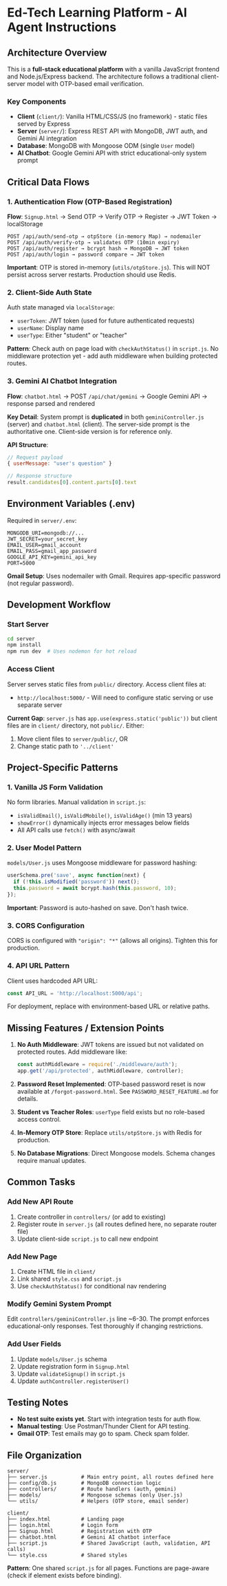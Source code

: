 # Ed-Tech Learning Platform - AI Agent Instructions

## Architecture Overview

This is a **full-stack educational platform** with a vanilla JavaScript frontend and Node.js/Express backend. The architecture follows a traditional client-server model with OTP-based email verification.

### Key Components
- **Client** (`client/`): Vanilla HTML/CSS/JS (no framework) - static files served by Express
- **Server** (`server/`): Express REST API with MongoDB, JWT auth, and Gemini AI integration
- **Database**: MongoDB with Mongoose ODM (single `User` model)
- **AI Chatbot**: Google Gemini API with strict educational-only system prompt

## Critical Data Flows

### 1. Authentication Flow (OTP-Based Registration)
**Flow**: `Signup.html` → Send OTP → Verify OTP → Register → JWT Token → localStorage
```
POST /api/auth/send-otp → otpStore (in-memory Map) → nodemailer
POST /api/auth/verify-otp → validates OTP (10min expiry)
POST /api/auth/register → bcrypt hash → MongoDB → JWT token
POST /api/auth/login → password compare → JWT token
```

**Important**: OTP is stored in-memory (`utils/otpStore.js`). This will NOT persist across server restarts. Production should use Redis.

### 2. Client-Side Auth State
Auth state managed via `localStorage`:
- `userToken`: JWT token (used for future authenticated requests)
- `userName`: Display name
- `userType`: Either "student" or "teacher"

**Pattern**: Check auth on page load with `checkAuthStatus()` in `script.js`. No middleware protection yet - add auth middleware when building protected routes.

### 3. Gemini AI Chatbot Integration
**Flow**: `chatbot.html` → POST `/api/chat/gemini` → Google Gemini API → response parsed and rendered

**Key Detail**: System prompt is **duplicated** in both `geminiController.js` (server) and `chatbot.html` (client). The server-side prompt is the authoritative one. Client-side version is for reference only.

**API Structure**:
```javascript
// Request payload
{ userMessage: "user's question" }

// Response structure
result.candidates[0].content.parts[0].text
```

## Environment Variables (.env)

Required in `server/.env`:
```
MONGODB_URI=mongodb://...
JWT_SECRET=your_secret_key
EMAIL_USER=gmail_account
EMAIL_PASS=gmail_app_password
GOOGLE_API_KEY=gemini_api_key
PORT=5000
```

**Gmail Setup**: Uses nodemailer with Gmail. Requires app-specific password (not regular password).

## Development Workflow

### Start Server
```bash
cd server
npm install
npm run dev  # Uses nodemon for hot reload
```

### Access Client
Server serves static files from `public/` directory. Access client files at:
- `http://localhost:5000/` - Will need to configure static serving or use separate server

**Current Gap**: `server.js` has `app.use(express.static('public'))` but client files are in `client/` directory, not `public/`. Either:
1. Move client files to `server/public/`, OR
2. Change static path to `'../client'`

## Project-Specific Patterns

### 1. Vanilla JS Form Validation
No form libraries. Manual validation in `script.js`:
- `isValidEmail()`, `isValidMobile()`, `isValidAge()` (min 13 years)
- `showError()` dynamically injects error messages below fields
- All API calls use `fetch()` with async/await

### 2. User Model Pattern
`models/User.js` uses Mongoose middleware for password hashing:
```javascript
userSchema.pre('save', async function(next) {
  if (!this.isModified('password')) next();
  this.password = await bcrypt.hash(this.password, 10);
});
```

**Important**: Password is auto-hashed on save. Don't hash twice.

### 3. CORS Configuration
CORS is configured with `"origin": "*"` (allows all origins). Tighten this for production.

### 4. API URL Pattern
Client uses hardcoded API URL:
```javascript
const API_URL = 'http://localhost:5000/api';
```
For deployment, replace with environment-based URL or relative paths.

## Missing Features / Extension Points

1. **No Auth Middleware**: JWT tokens are issued but not validated on protected routes. Add middleware like:
   ```javascript
   const authMiddleware = require('./middleware/auth');
   app.get('/api/protected', authMiddleware, controller);
   ```

2. **Password Reset Implemented**: OTP-based password reset is now available at `/forgot-password.html`. See `PASSWORD_RESET_FEATURE.md` for details.

3. **Student vs Teacher Roles**: `userType` field exists but no role-based access control.

4. **In-Memory OTP Store**: Replace `utils/otpStore.js` with Redis for production.

5. **No Database Migrations**: Direct Mongoose models. Schema changes require manual updates.

## Common Tasks

### Add New API Route
1. Create controller in `controllers/` (or add to existing)
2. Register route in `server.js` (all routes defined here, no separate router file)
3. Update client-side `script.js` to call new endpoint

### Add New Page
1. Create HTML file in `client/`
2. Link shared `style.css` and `script.js`
3. Use `checkAuthStatus()` for conditional nav rendering

### Modify Gemini System Prompt
Edit `controllers/geminiController.js` line ~6-30. The prompt enforces educational-only responses. Test thoroughly if changing restrictions.

### Add User Fields
1. Update `models/User.js` schema
2. Update registration form in `Signup.html`
3. Update `validateSignup()` in `script.js`
4. Update `authController.registerUser()`

## Testing Notes

- **No test suite exists yet**. Start with integration tests for auth flow.
- **Manual testing**: Use Postman/Thunder Client for API testing.
- **Gmail OTP**: Test emails may go to spam. Check spam folder.

## File Organization

```
server/
├── server.js           # Main entry point, all routes defined here
├── config/db.js        # MongoDB connection logic
├── controllers/        # Route handlers (auth, gemini)
├── models/             # Mongoose schemas (only User.js)
└── utils/              # Helpers (OTP store, email sender)

client/
├── index.html          # Landing page
├── login.html          # Login form
├── Signup.html         # Registration with OTP
├── chatbot.html        # Gemini AI chatbot interface
├── script.js           # Shared JavaScript (auth, validation, API calls)
└── style.css           # Shared styles
```

**Pattern**: One shared `script.js` for all pages. Functions are page-aware (check if element exists before binding).
